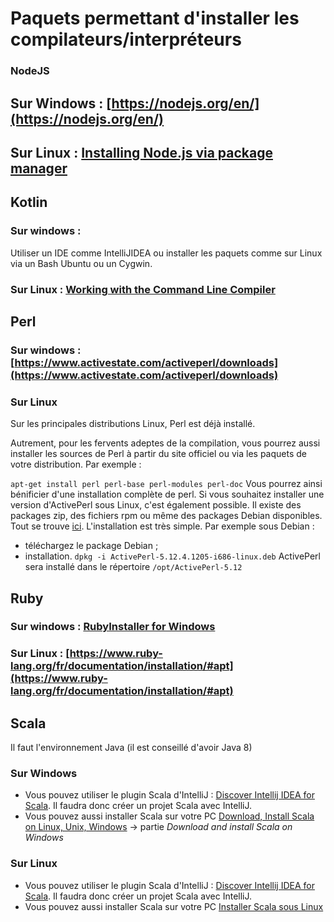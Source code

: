 ﻿# Paquets permettant d'installer les compilateurs/interpréteurs

### NodeJS

## Sur Windows : [https://nodejs.org/en/](https://nodejs.org/en/)

## Sur Linux : [Installing Node.js via package manager](https://nodejs.org/en/download/package-manager/#debian-and-ubuntu-based-linux-distributions)

## Kotlin

### Sur windows :
Utiliser un IDE comme IntelliJIDEA ou installer les paquets comme sur Linux via un Bash Ubuntu ou un Cygwin.

### Sur Linux : [Working with the Command Line Compiler](https://kotlinlang.org/docs/tutorials/command-line.html)

## Perl

### Sur windows : [https://www.activestate.com/activeperl/downloads](https://www.activestate.com/activeperl/downloads)

### Sur Linux 

Sur les principales distributions Linux, Perl est déjà installé.

Autrement, pour les fervents adeptes de la compilation, vous pourrez aussi installer les sources de Perl à partir du  site officiel ou via les paquets de votre distribution. Par exemple :


```apt-get install perl perl-base perl-modules perl-doc```
Vous pourrez ainsi bénificier d'une installation complète de perl.
Si vous souhaitez installer une version d'ActivePerl sous Linux, c'est également possible. Il existe des packages zip, des fichiers rpm ou même des packages Debian disponibles. Tout se trouve [ici](https://www.activestate.com/activeperl/downloads). L'installation est très simple. Par exemple sous Debian :
+ téléchargez le package Debian ;
+ installation.
```dpkg -i ActivePerl-5.12.4.1205-i686-linux.deb```
ActivePerl sera installé dans le répertoire ```/opt/ActivePerl-5.12```

## Ruby

### Sur windows : [RubyInstaller for Windows](https://rubyinstaller.org/)

### Sur Linux : [https://www.ruby-lang.org/fr/documentation/installation/#apt](https://www.ruby-lang.org/fr/documentation/installation/#apt)


## Scala

Il faut l'environnement Java (il est conseillé d'avoir Java 8)

### Sur Windows

+ Vous pouvez utiliser le plugin Scala d'IntelliJ : [Discover Intellij IDEA for Scala](https://www.jetbrains.com/help/idea/discover-intellij-idea-for-scala.html). Il faudra donc créer un projet Scala avec IntelliJ.
+ Vous pouvez aussi installer Scala sur votre PC [Download, Install Scala on Linux, Unix, Windows](https://www.journaldev.com/7456/download-install-scala-linux-unix-windows) -> partie *Download and install Scala on Windows* 

### Sur Linux 

+ Vous pouvez utiliser le plugin Scala d'IntelliJ : [Discover Intellij IDEA for Scala](https://www.jetbrains.com/help/idea/discover-intellij-idea-for-scala.html). Il faudra donc créer un projet Scala avec IntelliJ.
+ Vous pouvez aussi installer Scala sur votre PC [Installer Scala sous Linux](http://www.arolla.fr/blog/2013/10/installer-scala-sous-linux/)